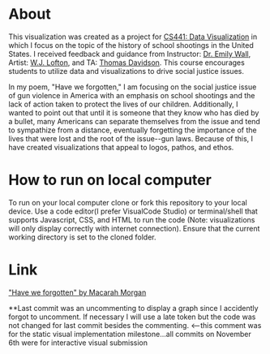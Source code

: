 # About
This visualization was created as a project for [CS441: Data Visualization](https://emilywall.github.io/vis/) in which I focus on the topic of the history of school shootings in the United States. I received feedback and guidance from Instructor: [Dr. Emily Wall](https://emilywall.github.io/), Artist: [W.J. Lofton](http://voyageatl.com/interview/meet-w-j-lofton-w-j-lofton-poet-author/), and TA: [Thomas Davidson](https://tjd45.github.io/). This course encourages students to utilize data and visualizations to drive social justice issues.

In my poem, "Have we forgotten," I am focusing on the social justice issue of gun violence in America with an emphasis on school shootings and the lack of action taken to protect the lives of our children. Additionally, I wanted to point out that until it is someone that they know who has died by a bullet, many Americans can separate themselves from the issue and tend to sympathize from a distance, eventually forgetting the importance of the lives that were lost and the root of the issue--gun laws. Because of this, I have created visualizations that appeal to logos, pathos, and ethos.

# How to run on local computer
To run on your local computer clone or fork this repository to your local device. Use a code editor(I prefer VisualCode Studio) or terminal/shell that supports Javascript, CSS, and HTML to run the code (Note: visualizations will only display correctly with internet connection). Ensure that the current working directory is set to the cloned folder.

# Link
["Have we forgotten" by Macarah Morgan](https://www.macarah.net/)

**Last commit was an uncommenting to display a graph since I accidently forgot to uncomment. If necessary I will use a late token but the code was not changed for last commit besides the commenting. <--this comment was for the static visual implementation milestone...all commits on November 6th were for interactive visual submission

